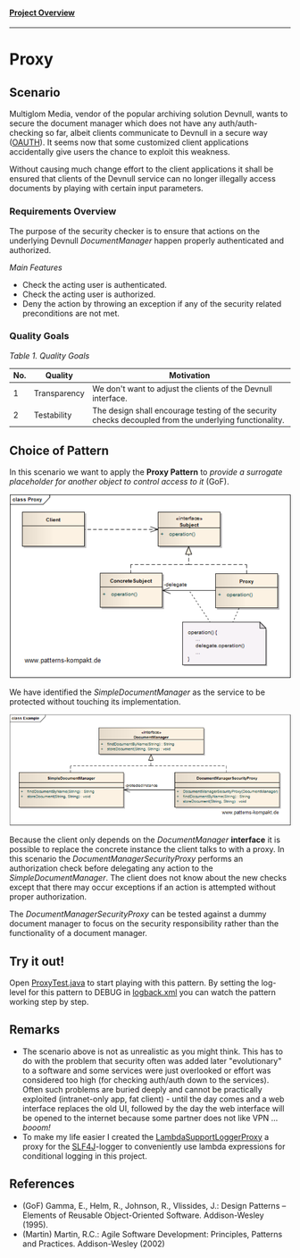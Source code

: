 #### [Project Overview](../../../../../../../README.md)
----

# Proxy

## Scenario

Multiglom Media, vendor of the popular archiving solution Devnull, wants to secure the document manager which does not have any auth/auth-checking so far, albeit clients communicate to Devnull in a secure way ([OAUTH](https://oauth.net/2/)). It seems now that some customized client applications accidentally give users the chance to exploit this weakness. 

Without causing much change effort to the client applications it shall be ensured that clients of the Devnull service can no longer illegally access documents by playing with certain input parameters.

### Requirements Overview

The purpose of the security checker is to ensure that actions on the underlying Devnull _DocumentManager_ happen properly authenticated and authorized.

_Main Features_

* Check the acting user is authenticated.
* Check the acting user is authorized.
* Deny the action by throwing an exception if any of the security related preconditions are not met.

### Quality Goals

_Table 1. Quality Goals_

No.|Quality|Motivation
---|-------|----------
1|Transparency|We don't want to adjust the clients of the Devnull interface. 
2|Testability|The design shall encourage testing of the security checks decoupled from the underlying functionality.

## Choice of Pattern
In this scenario we want to apply the **Proxy Pattern** to _provide a surrogate placeholder for another object to control access to it_ (GoF). 

![Test](../../../../../../../doc/patterns/images/proxy_cn.png)

We have identified the _SimpleDocumentManager_ as the service to be protected without touching its implementation.

![Test](../../../../../../../doc/patterns/images/proxy_cx.png)

Because the client only depends on the _DocumentManager_ **interface** it is possible to replace the concrete instance the client talks to with a proxy. In this scenario the _DocumentManagerSecurityProxy_ performs an authorization check before delegating any action to the _SimpleDocumentManager_.
The client does not know about the new checks except that there may occur exceptions if an action is attempted without proper authorization.

The _DocumentManagerSecurityProxy_ can be tested against a dummy document manager to focus on the security responsibility rather than the functionality of a document manager.

## Try it out!

Open [ProxyTest.java](ProxyTest.java) to start playing with this pattern. By setting the log-level for this pattern to DEBUG in [logback.xml](../../../../../../../src/main/resources/logback.xml) you can watch the pattern working step by step.

## Remarks
* The scenario above is not as unrealistic as you might think. This has to do with the problem that security often was added later "evolutionary" to a software and some services were just overlooked or effort was considered too high (for checking auth/auth down to the services). Often such problems are buried deeply and cannot be practically exploited (intranet-only app, fat client) - until the day comes and a web interface replaces the old UI, followed by the day the web interface will be opened to the internet because some partner does not like VPN ... _booom!_
* To make my life easier I created the [LambdaSupportLoggerProxy](../../../../../../main/java/de/calamanari/pk/util/LambdaSupportLoggerProxy.java) a proxy for the [SLF4J](http://www.slf4j.org/)-logger to conveniently use lambda expressions for conditional logging in this project.

## References

* (GoF) Gamma, E., Helm, R., Johnson, R., Vlissides, J.: Design Patterns – Elements of Reusable Object-Oriented Software. Addison-Wesley (1995).
* (Martin) Martin, R.C.: Agile Software Development: Principles, Patterns and Practices. Addison-Wesley (2002)
